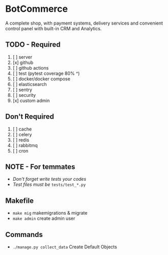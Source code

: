 # BotCommerce

A complete shop, with payment systems, delivery services and convenient control panel with built-in CRM and Analytics.

## TODO - Required

1. [ ] server
2. [x] github
3. [ ] github actions
4. [ ] test (pytest coverage 80% ^)
5. [ ] docker/docker compose
6. [ ] elasticsearch
7. [ ] sentry
8. [ ] security
9. [x] custom admin

## Don't Required

1. [ ] cache
2. [ ] celery
3. [ ] redis
4. [ ] rabbitmq
5. [ ] cron

## NOTE - For temmates

- _Don't forget write tests your codes_
- _Test files must be_ `tests/test_*.py`

## Makefile
- ```make mig``` makemigrations & migrate 
- ```make admin``` create admin user

## Commands
- ```./manage.py collect_data``` Create Default Objects